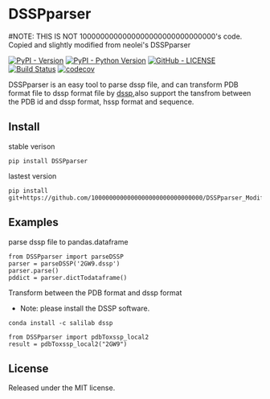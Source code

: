 # DSSPparser

#NOTE: THIS IS NOT 1000000000000000000000000000000's code. Copied and slightly modified from neolei's DSSPparser

[![PyPI - Version](https://img.shields.io/pypi/v/DSSPparser.svg?style=flat)](https://pypi.org/project/DSSPparser/)
[![PyPI - Python Version](https://img.shields.io/pypi/pyversions/DSSPparser.svg)](https://pypi.org/project/DSSPparser/)
[![GitHub - LICENSE](https://img.shields.io/github/license/neolei/DSSPparser.svg?style=flat)](./LICENSE.txt)
[![Build Status](https://travis-ci.org/neolei/DSSPparser.svg?branch=master)](https://travis-ci.org/neolei/DSSPparser)
[![codecov](https://codecov.io/gh/neolei/DSSPparser/branch/master/graph/badge.svg)](https://codecov.io/gh/neolei/DSSPparser)


DSSPparser is an easy tool to parse dssp file, and can transform PDB format file to dssp format file by [dssp](https://anaconda.org/salilab/dssp),also support the tansfrom between the PDB id and dssp format, hssp format and sequence.

## Install 
stable verison
```
pip install DSSPparser
```
lastest version

```
pip install git+https://github.com/1000000000000000000000000000000/DSSPparser_Modified2.git
```

## Examples

parse dssp file to pandas.dataframe

```
from DSSPparser import parseDSSP
parser = parseDSSP('2GW9.dssp')
parser.parse()
pddict = parser.dictTodataframe()
```

Transform between the PDB format and dssp format

 - Note: please install the DSSP software.
```
conda install -c salilab dssp
```

```
from DSSPparser import pdbToxssp_local2
result = pdbToxssp_local2("2GW9")
```

## License

Released under the MIT license.

